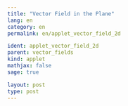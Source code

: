 ```yaml
---
title: "Vector Field in the Plane"
lang: en
category: en
permalink: en/applet_vector_field_2d

ident: applet_vector_field_2d
parent: vector_fields
kind: applet
mathjax: false
sage: true

layout: post
type: post
---
```


<div class="sage"><script type="text/x-sage">

var('x y')
@interact
def _(f = input_box(default=(-y,x)), xrange = slider(1, 10, 1, 3), yrange = slider(1, 10, 1, 3)):
    show(plot_vector_field(f, (x,-xrange,xrange), (y,-yrange,yrange), aspect_ratio=1))

</script></div>